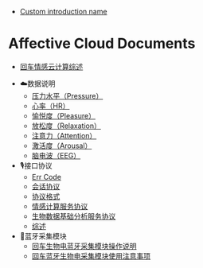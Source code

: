 * [Custom introduction name](README.md)
# Affective Cloud Documents

* [回车情感云计算综述](回车情感云计算综述.md)
- ☁️数据说明
  * [压力水平（Pressure）](☁️数据说明/压力水平（Pressure）.md)
  * [心率（HR）](☁️数据说明/心率（HR）.md)
  * [愉悦度（Pleasure）](☁️数据说明/愉悦度（Pleasure）.md)
  * [放松度（Relaxation）](☁️数据说明/放松度（Relaxation）.md)
  * [注意力（Attention）](☁️数据说明/注意力（Attention）.md)
  * [激活度（Arousal）](☁️数据说明/激活度（Arousal）.md)
  * [脑电波（EEG）](☁️数据说明/脑电波（EEG）.md)
- 🎙接口协议
  * [Err Code](🎙接口协议/ErrCode.md)
  * [会话协议](🎙接口协议/会话协议.md)
  * [协议格式](🎙接口协议/协议格式.md)
  * [情感计算服务协议](🎙接口协议/情感计算服务协议.md)
  * [生物数据基础分析服务协议](🎙接口协议/生物数据基础分析服务协议.md)
  * [综述](🎙接口协议/综述.md)
- 📲蓝牙采集模块
  * [回车生物电蓝牙采集模块操作说明](📲蓝牙采集模块/回车生物电蓝牙采集模块操作说明.md)
  * [回车蓝牙生物电采集模块使用注意事项](📲蓝牙采集模块/回车蓝牙生物电采集模块使用注意事项.md)

